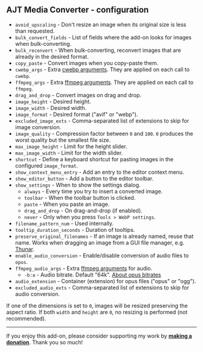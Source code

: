 ## AJT Media Converter - configuration

* `avoid_upscaling` - Don't resize an image when its original size is less than requested.
* `bulk_convert_fields` - List of fields where the add-on looks for images when bulk-converting.
* `bulk_reconvert` - When bulk-converting, reconvert images that are already in the desired format.
* `copy_paste` - Convert images when you copy-paste them.
* `cwebp_args` - Extra [cwebp arguments](https://www.unix.com/man-page/debian/1/cwebp/).
  They are applied on each call to `cwebp`.
* `ffmpeg_args` - Extra [ffmpeg arguments](https://ffmpeg.org/ffmpeg.html).
  They are applied on each call to `ffmpeg`.
* `drag_and_drop` - Convert images on drag and drop.
* `image_height` - Desired height.
* `image_width` - Desired width.
* `image_format` - Desired format ("avif" or "webp").
* `excluded_image_exts` - Comma-separated list of extensions to skip for image conversion.
* `image_quality` - Compression factor between `0` and `100`.
  `0` produces the worst quality but the smallest file size.
* `max_image_height` - Limit for the height slider.
* `max_image_width` - Limit for the width slider.
* `shortcut` - Define a keyboard shortcut for pasting images in the configured `image_format`.
* `show_context_menu_entry` - Add an entry to the editor context menu.
* `show_editor_button` - Add a button to the editor toolbar.
* `show_settings` - When to show the settings dialog.
    * `always` - Every time you try to insert a converted image.
    * `toolbar` - When the toolbar button is clicked.
    * `paste` - When you paste an image.
    * `drag_and_drop` - On drag-and-drop (if enabled).
    * `never` - Only when you press `Tools > WebP settings`.
* `filename_pattern_num` - Used internally.
* `tooltip_duration_seconds` - Duration of tooltips.
* `preserve_original_filenames` - If an image is already named, reuse that name.
  Works when dragging an image from a GUI file manager, e.g. [Thunar](https://wiki.archlinux.org/title/Thunar).
* `enable_audio_conversion` - Enable/disable conversion of audio files to `opus`.
* `ffmpeg_audio_args` - Extra [ffmpeg arguments](https://ffmpeg.org/ffmpeg.html) for audio.
    * `-b:a` - Audio bitrate. Default "64k".
      [About opus bitrates](https://wiki.xiph.org/Opus_Recommended_Settings)
* `audio_extension` - Container (extension) for opus files ("opus" or "ogg").
* `excluded_audio_exts` - Comma-separated list of extensions to skip for audio conversion.

If one of the dimensions is set to `0`, images will be resized
preserving the aspect ratio.
If both `width` and `height` are `0`, no resizing is performed (not recommended).

****

If you enjoy this add-on, please consider supporting my work by
**[making a donation](https://tatsumoto.neocities.org/blog/donating-to-tatsumoto.html)**.
Thank you so much!
